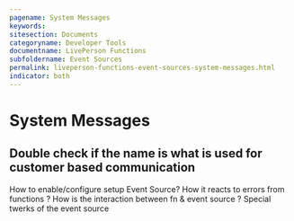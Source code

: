 ```yaml
---
pagename: System Messages
keywords:
sitesection: Documents
categoryname: Developer Tools
documentname: LivePerson Functions
subfoldername: Event Sources
permalink: liveperson-functions-event-sources-system-messages.html
indicator: both
---
```


# System Messages

## Double check if the name is what is used for customer based communication

How to enable/configure setup Event Source?
How it reacts to errors from functions ?
How is the interaction between fn & event source ?
Special twerks of the event source
